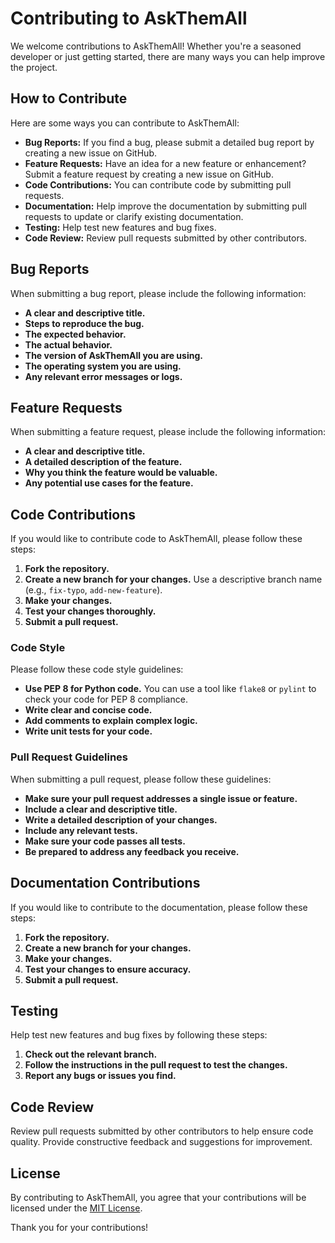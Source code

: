 # Contributing to AskThemAll

We welcome contributions to AskThemAll! Whether you're a seasoned developer or just getting started, there are many ways
you can help improve the project.

## How to Contribute

Here are some ways you can contribute to AskThemAll:

* **Bug Reports:** If you find a bug, please submit a detailed bug report by creating a new issue on GitHub.
* **Feature Requests:** Have an idea for a new feature or enhancement? Submit a feature request by creating a new issue
  on GitHub.
* **Code Contributions:** You can contribute code by submitting pull requests.
* **Documentation:** Help improve the documentation by submitting pull requests to update or clarify existing
  documentation.
* **Testing:** Help test new features and bug fixes.
* **Code Review:** Review pull requests submitted by other contributors.

## Bug Reports

When submitting a bug report, please include the following information:

* **A clear and descriptive title.**
* **Steps to reproduce the bug.**
* **The expected behavior.**
* **The actual behavior.**
* **The version of AskThemAll you are using.**
* **The operating system you are using.**
* **Any relevant error messages or logs.**

## Feature Requests

When submitting a feature request, please include the following information:

* **A clear and descriptive title.**
* **A detailed description of the feature.**
* **Why you think the feature would be valuable.**
* **Any potential use cases for the feature.**

## Code Contributions

If you would like to contribute code to AskThemAll, please follow these steps:

1. **Fork the repository.**
2. **Create a new branch for your changes.**  Use a descriptive branch name (e.g., `fix-typo`, `add-new-feature`).
3. **Make your changes.**
4. **Test your changes thoroughly.**
5. **Submit a pull request.**

### Code Style

Please follow these code style guidelines:

* **Use PEP 8 for Python code.** You can use a tool like `flake8` or `pylint` to check your code for PEP 8 compliance.
* **Write clear and concise code.**
* **Add comments to explain complex logic.**
* **Write unit tests for your code.**

### Pull Request Guidelines

When submitting a pull request, please follow these guidelines:

* **Make sure your pull request addresses a single issue or feature.**
* **Include a clear and descriptive title.**
* **Write a detailed description of your changes.**
* **Include any relevant tests.**
* **Make sure your code passes all tests.**
* **Be prepared to address any feedback you receive.**

## Documentation Contributions

If you would like to contribute to the documentation, please follow these steps:

1. **Fork the repository.**
2. **Create a new branch for your changes.**
3. **Make your changes.**
4. **Test your changes to ensure accuracy.**
5. **Submit a pull request.**

## Testing

Help test new features and bug fixes by following these steps:

1. **Check out the relevant branch.**
2. **Follow the instructions in the pull request to test the changes.**
3. **Report any bugs or issues you find.**

## Code Review

Review pull requests submitted by other contributors to help ensure code quality. Provide constructive feedback and
suggestions for improvement.

## License

By contributing to AskThemAll, you agree that your contributions will be licensed under the [MIT License](LICENSE).

Thank you for your contributions!
